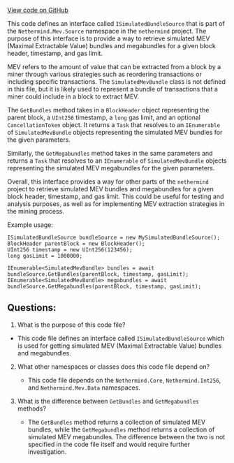 [View code on GitHub](https://github.com/nethermindeth/nethermind/Nethermind.Mev/Source/ISimulatedBundleSource.cs)

This code defines an interface called `ISimulatedBundleSource` that is part of the `Nethermind.Mev.Source` namespace in the `nethermind` project. The purpose of this interface is to provide a way to retrieve simulated MEV (Maximal Extractable Value) bundles and megabundles for a given block header, timestamp, and gas limit. 

MEV refers to the amount of value that can be extracted from a block by a miner through various strategies such as reordering transactions or including specific transactions. The `SimulatedMevBundle` class is not defined in this file, but it is likely used to represent a bundle of transactions that a miner could include in a block to extract MEV.

The `GetBundles` method takes in a `BlockHeader` object representing the parent block, a `UInt256` timestamp, a `long` gas limit, and an optional `CancellationToken` object. It returns a `Task` that resolves to an `IEnumerable` of `SimulatedMevBundle` objects representing the simulated MEV bundles for the given parameters.

Similarly, the `GetMegabundles` method takes in the same parameters and returns a `Task` that resolves to an `IEnumerable` of `SimulatedMevBundle` objects representing the simulated MEV megabundles for the given parameters. 

Overall, this interface provides a way for other parts of the `nethermind` project to retrieve simulated MEV bundles and megabundles for a given block header, timestamp, and gas limit. This could be useful for testing and analysis purposes, as well as for implementing MEV extraction strategies in the mining process. 

Example usage:

```
ISimulatedBundleSource bundleSource = new MySimulatedBundleSource();
BlockHeader parentBlock = new BlockHeader();
UInt256 timestamp = new UInt256(123456);
long gasLimit = 1000000;

IEnumerable<SimulatedMevBundle> bundles = await bundleSource.GetBundles(parentBlock, timestamp, gasLimit);
IEnumerable<SimulatedMevBundle> megabundles = await bundleSource.GetMegabundles(parentBlock, timestamp, gasLimit);
```
## Questions: 
 1. What is the purpose of this code file?
   - This code file defines an interface called `ISimulatedBundleSource` which is used for getting simulated MEV (Maximal Extractable Value) bundles and megabundles.

2. What other namespaces or classes does this code file depend on?
   - This code file depends on the `Nethermind.Core`, `Nethermind.Int256`, and `Nethermind.Mev.Data` namespaces.

3. What is the difference between `GetBundles` and `GetMegabundles` methods?
   - The `GetBundles` method returns a collection of simulated MEV bundles, while the `GetMegabundles` method returns a collection of simulated MEV megabundles. The difference between the two is not specified in the code file itself and would require further investigation.